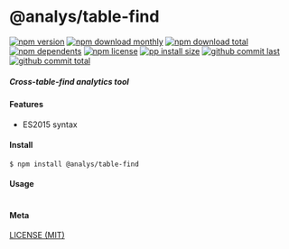 # @analys/table-find

[![npm version][badge-npm-version]][url-npm]
[![npm download monthly][badge-npm-download-monthly]][url-npm]
[![npm download total][badge-npm-download-total]][url-npm]
[![npm dependents][badge-npm-dependents]][url-github]
[![npm license][badge-npm-license]][url-npm]
[![pp install size][badge-pp-install-size]][url-pp]
[![github commit last][badge-github-last-commit]][url-github]
[![github commit total][badge-github-commit-count]][url-github]

[//]: <> (Shields)
[badge-npm-version]: https://flat.badgen.net/npm/cell/@analys/table-find
[badge-npm-download-monthly]: https://flat.badgen.net/npm/dm/@analys/table-find
[badge-npm-download-total]:https://flat.badgen.net/npm/dt/@analys/table-find
[badge-npm-dependents]: https://flat.badgen.net/npm/dependents/@analys/table-find
[badge-npm-license]: https://flat.badgen.net/npm/license/@analys/table-find
[badge-pp-install-size]: https://flat.badgen.net/packagephobia/install/@analys/table-find
[badge-github-last-commit]: https://flat.badgen.net/github/last-commit/hoyeungw/analys
[badge-github-commit-count]: https://flat.badgen.net/github/commits/hoyeungw/analys

[//]: <> (Link)
[url-npm]: https://npmjs.org/package/@analys/table-find
[url-pp]: https://packagephobia.now.sh/result?p=@analys/table-find
[url-github]: https://github.com/hoyeungw/analys

##### Cross-table-find analytics tool

#### Features

- ES2015 syntax

#### Install
```console
$ npm install @analys/table-find
```

#### Usage
```js
```

#### Meta
[LICENSE (MIT)](/LICENSE)
